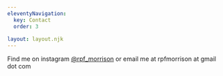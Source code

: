 ```yaml
---
eleventyNavigation:
  key: Contact
  order: 3
  
layout: layout.njk
---
```


Find me on instagram <a href="https://www.instagram.com/rpf_morrison/">@rpf_morrison</a> or email me at rpfmorrison at gmail dot com
